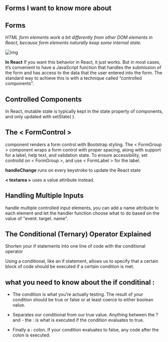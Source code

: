 ## Forms I want to know more about
## Forms
*HTML form elements work a bit differently from other DOM elements in React, because form elements naturally keep some internal state.*

![img](https://www.concretepage.com/angular-2/images/angular-2-formcontrol-example-2.jpg)



**In React** 
 If you want this behavior in React, it just works. But in most cases, it’s convenient to have a JavaScript function that handles the submission of the form and has access to the data that the user entered into the form. The standard way to achieve this is with a technique called “controlled components”.



 ## **Controlled Components**
   In React, mutable state is typically kept in the state property of components, and only updated with setState( ).


## **The < FormControl >**
 component renders a form control with Bootstrap styling. The < FormGroup > component wraps a form control with proper spacing, along with support for a label, help text, and validation state. To ensure accessibility, set controlId on < FormGroup >, and use < FormLabel > for the label.

**handleChange** runs on every keystroke to update the React state


**< textarea >**  uses a value attribute instead.

## Handling Multiple Inputs
handle multiple controlled input elements, you can add a name attribute to each element and let the handler function choose what to do based on the value of "event. target. name".


##  The Conditional (Ternary) Operator Explained
Shorten your if statements into one line of code with the conditional operator


Using a conditional, like an if statement, allows us to specify that a certain block of code should be executed if a certain condition is met.

## what you need to know about the if conditinal :

- The condition is what you’re actually testing. The result of your condition should be true or false or at least coerce to either boolean value.

- Separates our conditional from our true value. Anything between the ? and - the : is what is executed if the condition evaluates to true.
 
- Finally a : colon. If your condition evaluates to false, any code after the colon is executed.
